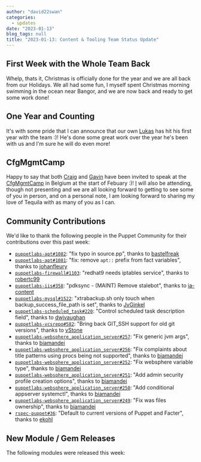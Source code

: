 ```yaml
---
author: "david22swan"
categories:
  - updates
date: "2023-01-13"
blog_tags: null
title: "2023-01-13: Content & Tooling Team Status Update"
---
```

## First Week with the Whole Team Back

Whelp, thats it, Christmas is officially done for the year and we are all back from our Holidays.
We all had some fun, I myself spent Christmas morning swimming in the ocean near Bangor, and we are now back and ready to get some work done!

## One Year and Counting

It's with some pride that I can announce that our own [Lukas](lukas) has hit his first year with the team :)!
He's done some great work over the year he's been with us and I'm sure he will do even more!

## CfgMgmtCamp

Happy to say that both [Craig](craig) and [Gavin](gavin) have been invited to speak at the [CfgMgmtCamp](cfg) in Belgium at the start of Febuary :)!
[I](david) will also be attending, though not presenting and we are all looking forward to getting to see some of you in person, and on a personal note, I am looking forward to sharing my love of Tequila with as many of you as I can.

## Community Contributions

We'd like to thank the following people in the Puppet Community for their contributions over this past week:

- [`puppetlabs-apt#1082`][puppetlabs-apt-pr-1082]: "fix typo in source.pp", thanks to [bastelfreak][bastelfreak]
- [`puppetlabs-apt#1081`][puppetlabs-apt-pr-1081]: "fix: remove `apt::` prefix from fact variables", thanks to [johanfleury][johanfleury]
- [`puppetlabs-firewall#1103`][puppetlabs-firewall-pr-1103]: "redhat9 needs iptables service", thanks to [robertc99][robertc99]
- [`puppetlabs-iis#358`][puppetlabs-iis-pr-358]: "pdksync - (MAINT) Remove stalebot", thanks to [ia-content][ia-content]
- [`puppetlabs-mysql#1522`][puppetlabs-mysql-pr-1522]: "xtrabackup.sh only touch when backup_success_file_path is set", thanks to [JvGinkel][JvGinkel]
- [`puppetlabs-scheduled_task#220`][puppetlabs-scheduled_task-pr-220]: "Control scheduled task description field", thanks to [dwjvaughan][dwjvaughan]
- [`puppetlabs-vcsrepo#582`][puppetlabs-vcsrepo-pr-582]: "Bring back GIT_SSH support for old git versions", thanks to [vStone][vStone]
- [`puppetlabs-websphere_application_server#257`][puppetlabs-websphere_application_server-pr-257]: "Fix generic jvm args", thanks to [biamandei][biamandei]
- [`puppetlabs-websphere_application_server#256`][puppetlabs-websphere_application_server-pr-256]: "Fix complaints about title patterns using procs being not supported", thanks to [biamandei][biamandei]
- [`puppetlabs-websphere_application_server#252`][puppetlabs-websphere_application_server-pr-252]: "Fix websphere variable type", thanks to [biamandei][biamandei]
- [`puppetlabs-websphere_application_server#251`][puppetlabs-websphere_application_server-pr-251]: "Add admin security profile creation options", thanks to [biamandei][biamandei]
- [`puppetlabs-websphere_application_server#250`][puppetlabs-websphere_application_server-pr-250]: "Add conditional appserver systemctl", thanks to [biamandei][biamandei]
- [`puppetlabs-websphere_application_server#249`][puppetlabs-websphere_application_server-pr-249]: "Fix was files ownership", thanks to [biamandei][biamandei]
- [`rspec-puppet#36`][rspec-puppet-pr-36]: "Default to current versions of Puppet and Facter", thanks to [ekohl][ekohl]

## New Module / Gem Releases

The following modules were released this week:


  [gavin]: https://github.com/GSPatton
  [craig]: https://github.com/chelnak
  [david]: https://github.com/david22swan
  [lukas]: https://github.com/LukasAud
  [cfg]: https://cfgmgmtcamp.eu/ghent2023/
  [puppetlabs-apt-pr-1082]: https://github.com/puppetlabs/puppetlabs-apt/pull/1082
  [bastelfreak]: https://github.com/bastelfreak
  [puppetlabs-apt-pr-1081]: https://github.com/puppetlabs/puppetlabs-apt/pull/1081
  [johanfleury]: https://github.com/johanfleury
  [puppetlabs-firewall-pr-1103]: https://github.com/puppetlabs/puppetlabs-firewall/pull/1103
  [robertc99]: https://github.com/robertc99
  [puppetlabs-iis-pr-358]: https://github.com/puppetlabs/puppetlabs-iis/pull/358
  [ia-content]: https://github.com/ia-content
  [puppetlabs-mysql-pr-1522]: https://github.com/puppetlabs/puppetlabs-mysql/pull/1522
  [JvGinkel]: https://github.com/JvGinkel
  [puppetlabs-scheduled_task-pr-220]: https://github.com/puppetlabs/puppetlabs-scheduled_task/pull/220
  [dwjvaughan]: https://github.com/dwjvaughan
  [puppetlabs-vcsrepo-pr-582]: https://github.com/puppetlabs/puppetlabs-vcsrepo/pull/582
  [vStone]: https://github.com/vStone
  [puppetlabs-websphere_application_server-pr-257]: https://github.com/puppetlabs/puppetlabs-websphere_application_server/pull/257
  [biamandei]: https://github.com/biamandei
  [puppetlabs-websphere_application_server-pr-256]: https://github.com/puppetlabs/puppetlabs-websphere_application_server/pull/256
  [puppetlabs-websphere_application_server-pr-252]: https://github.com/puppetlabs/puppetlabs-websphere_application_server/pull/252
  [puppetlabs-websphere_application_server-pr-251]: https://github.com/puppetlabs/puppetlabs-websphere_application_server/pull/251
  [puppetlabs-websphere_application_server-pr-250]: https://github.com/puppetlabs/puppetlabs-websphere_application_server/pull/250
  [puppetlabs-websphere_application_server-pr-249]: https://github.com/puppetlabs/puppetlabs-websphere_application_server/pull/249
  [rspec-puppet-pr-36]: https://github.com/puppetlabs/rspec-puppet/pull/36
  [ekohl]: https://github.com/ekohl
